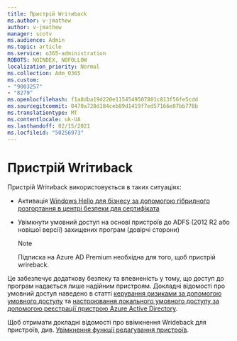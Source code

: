 ```yaml
---
title: Пристрій Wriтиback
ms.author: v-jmathew
author: v-jmathew
manager: scotv
ms.audience: Admin
ms.topic: article
ms.service: o365-administration
ROBOTS: NOINDEX, NOFOLLOW
localization_priority: Normal
ms.collection: Adm_O365
ms.custom:
- "9003257"
- "8279"
ms.openlocfilehash: f1a8dba19d220e1154549507801c813f56fe5cdd
ms.sourcegitcommit: 0470a728d184ceb89d1419f7ed57166e07bb778b
ms.translationtype: MT
ms.contentlocale: uk-UA
ms.lasthandoff: 02/15/2021
ms.locfileid: "50256973"
---
```

# <a name="device-writeback"></a>Пристрій Wriтиback

Пристрій Wriтиback використовується в таких ситуаціях:

- Активація [Windows Hello для бізнесу за допомогою гібридного розгортання в центрі безпеки для сертифіката](https://docs.microsoft.com/windows/security/identity-protection/hello-for-business/hello-hybrid-cert-trust-prereqs#device-registration)
- Увімкнути умовний доступ на основі пристроїв до ADFS (2012 R2 або новішої версії) захищених програм (довірчі сторони)

    > [!NOTE]
    > Підписка на Azure AD Premium необхідна для того, щоб пристрій wrireback.

Це забезпечує додаткову безпеку та впевненість у тому, що доступ до програм надається лише надійним пристроям. Докладні відомості про умовний доступ наведено в статті [керування ризиками за допомогою умовного доступу](https://docs.microsoft.com/azure/active-directory/conditional-access/overview) та [настроювання локального умовного доступу за допомогою реєстрації пристрою Azure Active Directory](https://docs.microsoft.com/azure/active-directory/devices/overview).

Щоб отримати докладні відомості про ввімкнення Wrideback для пристроїв, див. [Увімкнення функції редагування пристроїв](https://docs.microsoft.com/azure/active-directory/hybrid/how-to-connect-device-writeback).
